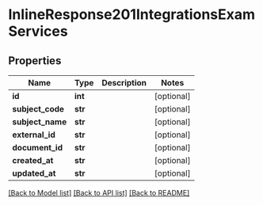 # InlineResponse201IntegrationsExamServices

## Properties
Name | Type | Description | Notes
------------ | ------------- | ------------- | -------------
**id** | **int** |  | [optional] 
**subject_code** | **str** |  | [optional] 
**subject_name** | **str** |  | [optional] 
**external_id** | **str** |  | [optional] 
**document_id** | **str** |  | [optional] 
**created_at** | **str** |  | [optional] 
**updated_at** | **str** |  | [optional] 

[[Back to Model list]](../README.md#documentation-for-models) [[Back to API list]](../README.md#documentation-for-api-endpoints) [[Back to README]](../README.md)

